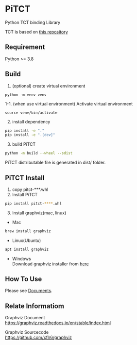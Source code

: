 # PiTCT
Python TCT binding Library

TCT is based on [this repository](https://github.com/TCT-Wonham/TCT)

## Requirement
Python >= 3.8

## Build
1. (optional) create virtual environment
```
python -m venv venv
```

1-1. (when use virtual environment) Activate virtual environment
```
source venv/bin/activate
```

2. install dependency
```bash
pip install -e "."
pip install -e ".[dev]" 
```

3. build PiTCT
```bash
python -m build --wheel --sdist
```

PiTCT distributable file is generated in dist/ folder.

## PiTCT Install
1. copy pitct-***.whl
2. Install PiTCT
```bash
pip install pitct-****.whl
```
3. Install graphviz(mac, linux)
- Mac
```bash
brew install graphviz
```

- Linux(Ubuntu)
```bash
apt install graphviz
```

- Windows  
Download graphviz installer from [here](https://graphviz.org/download/)

## How To Use
Please see [Documents](https://omucai.github.io/PyTCT-docs/).


## Relate Informatiom
Graphviz Document  
https://graphviz.readthedocs.io/en/stable/index.html

Graphviz Sourcecode  
https://github.com/xflr6/graphviz

